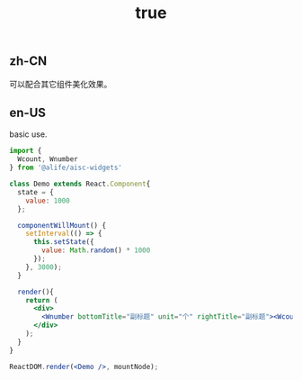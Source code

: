 ﻿---
order: 1
title:
  zh-CN: 配合数字组件
  en-US: Number
---

## zh-CN

可以配合其它组件美化效果。

## en-US

basic use.


````jsx
import {
  Wcount, Wnumber
} from '@alife/aisc-widgets'

class Demo extends React.Component{
  state = {
    value: 1000
  };

  componentWillMount() {
    setInterval(() => {
      this.setState({
        value: Math.random() * 1000
      });
    }, 3000);
  }

  render(){
    return (
      <div>
        <Wnumber bottomTitle="副标题" unit="个" rightTitle="副标题"><Wcount start={0} end={this.state.value} /></Wnumber>
      </div>
    );
  }
}

ReactDOM.render(<Demo />, mountNode);
````
